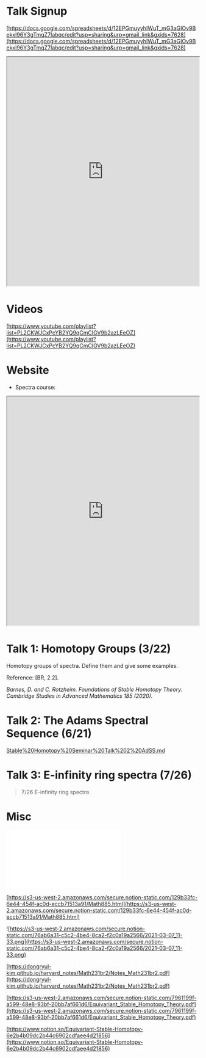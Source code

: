 # Talk Signup

[https://docs.google.com/spreadsheets/d/12EPGmuyyhIWuT_mG3aGIOv9Bekxl96Y3gTmqZ7Iabqc/edit?usp=sharing&urp=gmail_link&gxids=7628](https://docs.google.com/spreadsheets/d/12EPGmuyyhIWuT_mG3aGIOv9Bekxl96Y3gTmqZ7Iabqc/edit?usp=sharing&urp=gmail_link&gxids=7628)

<iframe width="100%" height="600px" src="https://docs.google.com/spreadsheets/d/12EPGmuyyhIWuT_mG3aGIOv9Bekxl96Y3gTmqZ7Iabqc/edit#gid=0"></iframe>

# Videos

[https://www.youtube.com/playlist?list=PL2CKWJCxPcYB2YQ9qCmCIGV9b2azLEeOZ](https://www.youtube.com/playlist?list=PL2CKWJCxPcYB2YQ9qCmCIGV9b2azLEeOZ)

# Website

- Spectra course:
<iframe width="100%" height="600px" src="https://www.math.purdue.edu/~pvankoug/spectra/index.html"></iframe>

# Talk 1: Homotopy Groups (3/22)

Homotopy groups of spectra. Define them and give some examples.

Reference: \[BR, 2.2\].

*Barnes, D. and C. Rotzheim. Foundations of Stable Homotopy Theory. Cambridge Studies in Advanced Mathematics 185 (2020).*

# Talk 2: The Adams Spectral Sequence (6/21)

[Stable%20Homotopy%20Seminar%20Talk%202%20AdSS.md](Stable%20Homotopy%20Seminar%20Talk%202%20AdSS.md)


# Talk 3: E-infinity ring spectra (7/26)

> 7/26 E-infinity ring spectra

# Misc

![](_attachments/Spectra%20are%20your%20friends.pdf)

[https://s3-us-west-2.amazonaws.com/secure.notion-static.com/129b33fc-6e44-454f-ac0d-eccb71513a91/Math885.html](https://s3-us-west-2.amazonaws.com/secure.notion-static.com/129b33fc-6e44-454f-ac0d-eccb71513a91/Math885.html)

![https://s3-us-west-2.amazonaws.com/secure.notion-static.com/76ab6a31-c5c2-4be4-8ca2-f2c0a19a2566/2021-03-07_11-33.png](https://s3-us-west-2.amazonaws.com/secure.notion-static.com/76ab6a31-c5c2-4be4-8ca2-f2c0a19a2566/2021-03-07_11-33.png)

[https://dongryul-kim.github.io/harvard_notes/Math231br2/Notes_Math231br2.pdf](https://dongryul-kim.github.io/harvard_notes/Math231br2/Notes_Math231br2.pdf)

[https://s3-us-west-2.amazonaws.com/secure.notion-static.com/7961199f-a599-48e8-93bf-20bb7af661d6/Equivariant_Stable_Homotopy_Theory.pdf](https://s3-us-west-2.amazonaws.com/secure.notion-static.com/7961199f-a599-48e8-93bf-20bb7af661d6/Equivariant_Stable_Homotopy_Theory.pdf)

[https://www.notion.so/Equivariant-Stable-Homotopy-6e2b4b09dc2b44c6902cdfaee4d21856](https://www.notion.so/Equivariant-Stable-Homotopy-6e2b4b09dc2b44c6902cdfaee4d21856)